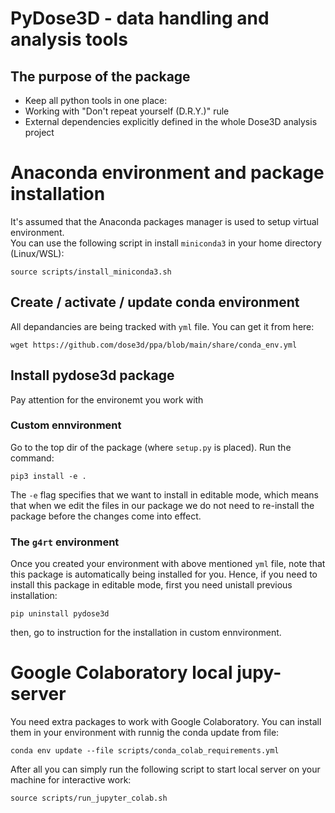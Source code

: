 # PyDose3D - data handling and analysis tools

## The purpose of the package
* Keep all python tools in one place:  
* Working with "Don't repeat yourself (D.R.Y.)" rule
* External dependencies explicitly defined in the whole Dose3D analysis project

# Anaconda environment and package installation
It's assumed that the Anaconda packages manager is used to setup virtual environment.  
You can use the following script in install `miniconda3` in your home directory (Linux/WSL):
```
source scripts/install_miniconda3.sh
```

## Create / activate / update conda environment
All depandancies are being tracked with `yml` file. You can get it from here:  
```
wget https://github.com/dose3d/ppa/blob/main/share/conda_env.yml
```  

## Install pydose3d package
Pay attention for the environemt you work with

### Custom ennvironment
Go to the top dir of the package (where `setup.py` is placed). Run the command:
```
pip3 install -e .
```
The `-e` flag specifies that we want to install in editable mode, which means that when we edit the files in our package we do not need to re-install the package before the changes come into effect.

### The `g4rt` environment
Once you created your environment with above mentioned `yml` file, note that this package is automatically being installed for you. Hence, if you need to install this package in editable mode, first you need unistall previous installation:  
```
pip uninstall pydose3d
```
then, go to instruction for the installation in custom ennvironment.



# Google Colaboratory local jupy-server
You need extra packages to work with Google Colaboratory. You can install them in your environment with runnig the conda update from file:  
```
conda env update --file scripts/conda_colab_requirements.yml
```

After all you can simply run the following script to start local server on your machine for interactive work:  
```
source scripts/run_jupyter_colab.sh
```